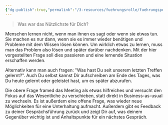 ```yaml
---
{"dg-publish":true,"permalink":"/3-resources/fuehrungsrolle/fuehrungspersoenlichkeit/the-coaching-habit-von-michael-stanier/the-learning-question-what-was-most-useful-for-you/","title":"The Learning Question: What was most useful for you?","created":"2024-12-09T09:04:10.171+01:00","updated":"2024-12-08T23:30:19.134+01:00"}
---
```



> Was war das Nützlichste für Dich?

Menschen lernen nicht, wenn man ihnen es sagt oder wenn sie etwas tun. Sie machen es nur dann, wenn sie es immer wieder benötigen und Probleme mit dem Wissen lösen können. Um wirklich etwas zu lernen, muss man das Problem also lösen und später darüber nachdenken. Mit der hier vorgestellten Frage soll dies passieren und eine lernende Situation erschaffen werden.

Alternativ kann man auch fragen: "Was hast Du seit unserem letzten Treffen gelernt?". Auch Du selbst kannst Dir aufschreiben am Ende des Tages, was Du heute gelernt oder geleistet hast, um es später abzurufen.

Die obere Frage framed das Meeting als etwas hilfreiches und versucht den Fokus auf das Wesentliche zu verschieben, statt direkt in Business-as-usual zu wechseln. Es ist außerdem eine offene Frage, was wieder neue Möglichkeiten für eine Unterhaltung aufmacht. Außerdem gibt es Feedback zu deiner Gesprächsführung zurück und zeigt Dir auf, was deinem Gegenüber wichtig ist und Anhaltspunkte für ein nächstes Gespräch.
